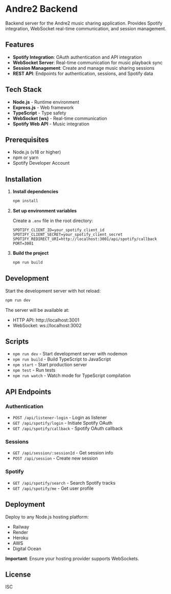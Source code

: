 # Andre2 Backend

Backend server for the Andre2 music sharing application. Provides Spotify integration, WebSocket real-time communication, and session management.

## Features

- **Spotify Integration**: OAuth authentication and API integration
- **WebSocket Server**: Real-time communication for music playback sync
- **Session Management**: Create and manage music sharing sessions
- **REST API**: Endpoints for authentication, sessions, and Spotify data

## Tech Stack

- **Node.js** - Runtime environment
- **Express.js** - Web framework
- **TypeScript** - Type safety
- **WebSocket (ws)** - Real-time communication
- **Spotify Web API** - Music integration

## Prerequisites

- Node.js (v18 or higher)
- npm or yarn
- Spotify Developer Account

## Installation

1. **Install dependencies**
   ```bash
   npm install
   ```

2. **Set up environment variables**

   Create a `.env` file in the root directory:
   ```env
   SPOTIFY_CLIENT_ID=your_spotify_client_id
   SPOTIFY_CLIENT_SECRET=your_spotify_client_secret
   SPOTIFY_REDIRECT_URI=http://localhost:3001/api/spotify/callback
   PORT=3001
   ```

3. **Build the project**
   ```bash
   npm run build
   ```

## Development

Start the development server with hot reload:
```bash
npm run dev
```

The server will be available at:
- HTTP API: http://localhost:3001
- WebSocket: ws://localhost:3002

## Scripts

- `npm run dev` - Start development server with nodemon
- `npm run build` - Build TypeScript to JavaScript
- `npm start` - Start production server
- `npm test` - Run tests
- `npm run watch` - Watch mode for TypeScript compilation

## API Endpoints

### Authentication
- `POST /api/listener-login` - Login as listener
- `GET /api/spotify/login` - Initiate Spotify OAuth
- `GET /api/spotify/callback` - Spotify OAuth callback

### Sessions
- `GET /api/session/:sessionId` - Get session info
- `POST /api/session` - Create new session

### Spotify
- `GET /api/spotify/search` - Search Spotify tracks
- `GET /api/spotify/me` - Get user profile

## Deployment

Deploy to any Node.js hosting platform:
- Railway
- Render
- Heroku
- AWS
- Digital Ocean

**Important**: Ensure your hosting provider supports WebSockets.

## License

ISC

